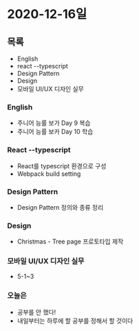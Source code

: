 # 2020-12-16일

## 목록

- English
- react --typescript
- Design Pattern
- Design
- 모바일 UI/UX 디자인 실무

### English

- 주니어 능률 보가 Day 9 복습
- 주니어 능률 보카 Day 10 학습

### React --typescript

- React를 typescript 환경으로 구성
- Webpack build setting

### Design Pattern

- Design Pattern 정의와 종류 정리

### Design

- Christmas - Tree page 프로토타입 제작

### 모바일 UI/UX 디자인 실무

- 5-1~3

### 오늘은

- 공부를 안 했다!
- 내일부터는 하루에 할 공부를 정해서 할 것이다
